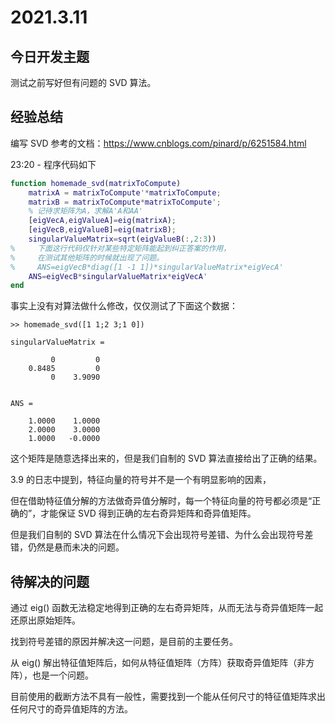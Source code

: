 # 2021.3.11
## 今日开发主题
测试之前写好但有问题的 SVD 算法。
## 经验总结
编写 SVD 参考的文档：https://www.cnblogs.com/pinard/p/6251584.html

23:20 - 程序代码如下
```matlab
function homemade_svd(matrixToCompute)
    matrixA = matrixToCompute'*matrixToCompute;
    matrixB = matrixToCompute*matrixToCompute';
    % 记待求矩阵为A，求解A'A和AA'
    [eigVecA,eigValueA]=eig(matrixA);
    [eigVecB,eigValueB]=eig(matrixB);
    singularValueMatrix=sqrt(eigValueB(:,2:3))
%     下面这行代码仅针对某些特定矩阵能起到纠正答案的作用，
%     在测试其他矩阵的时候就出现了问题。
%     ANS=eigVecB*diag([1 -1 1])*singularValueMatrix*eigVecA'
    ANS=eigVecB*singularValueMatrix*eigVecA'
end 
```
事实上没有对算法做什么修改，仅仅测试了下面这个数据：
```
>> homemade_svd([1 1;2 3;1 0])

singularValueMatrix =

         0         0
    0.8485         0
         0    3.9090


ANS =

    1.0000    1.0000
    2.0000    3.0000
    1.0000   -0.0000
```
这个矩阵是随意选择出来的，但是我们自制的 SVD 算法直接给出了正确的结果。

3.9 的日志中提到，特征向量的符号并不是一个有明显影响的因素，

但在借助特征值分解的方法做奇异值分解时，每一个特征向量的符号都必须是“正确的”，才能保证 SVD 得到正确的左右奇异矩阵和奇异值矩阵。

但是我们自制的 SVD 算法在什么情况下会出现符号差错、为什么会出现符号差错，仍然是悬而未决的问题。
## 待解决的问题
通过 eig() 函数无法稳定地得到正确的左右奇异矩阵，从而无法与奇异值矩阵一起还原出原始矩阵。

找到符号差错的原因并解决这一问题，是目前的主要任务。

从 eig() 解出特征值矩阵后，如何从特征值矩阵（方阵）获取奇异值矩阵（非方阵），也是一个问题。

目前使用的截断方法不具有一般性，需要找到一个能从任何尺寸的特征值矩阵求出任何尺寸的奇异值矩阵的方法。
